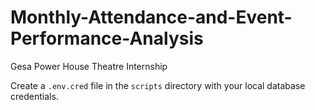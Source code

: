 # Monthly-Attendance-and-Event-Performance-Analysis
Gesa Power House Theatre Internship

Create a `.env.cred` file in the `scripts` directory with your local database credentials.
